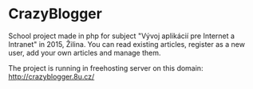 # CrazyBlogger
School project made in php for subject "Vývoj aplikácií pre Internet a Intranet" in 2015, Žilina.
You can read existing articles, register as a new user, add your own articles and manage them. 

The project is running in freehosting server on this domain:
http://crazyblogger.8u.cz/
